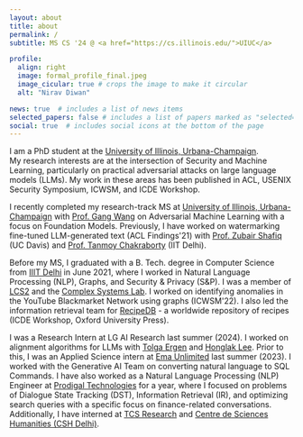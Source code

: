 ```yaml
---
layout: about
title: about
permalink: /
subtitle: MS CS '24 @ <a href="https://cs.illinois.edu/">UIUC</a>

profile:
  align: right
  image: formal_profile_final.jpeg
  image_cicular: true # crops the image to make it circular
  alt: "Nirav Diwan"

news: true  # includes a list of news items
selected_papers: false # includes a list of papers marked as "selected={true}"
social: true  # includes social icons at the bottom of the page
---
```

I am a PhD student at the [University of Illinois, Urbana-Champaign](https://cs.illinois.edu/).  
My research interests are at the intersection of Security and Machine Learning, particularly on practical adversarial attacks on large language models (LLMs). My work in these areas has been published in ACL, USENIX Security Symposium, ICWSM, and ICDE Workshop.

I recently completed my research-track MS at [University of Illinois, Urbana-Champaign](https://cs.illinois.edu/) with [Prof. Gang Wang](https://gangw.cs.illinois.edu/) on Adversarial Machine Learning with a focus on Foundation Models. Previously, I have worked on watermarking fine-tuned LLM-generated text (ACL Findings'21) with [Prof. Zubair Shafiq](https://web.cs.ucdavis.edu/~zubair/) (UC Davis) and [Prof. Tanmoy Chakraborty](https://tanmoychak.com/) (IIT Delhi).

Before my MS, I graduated with a B. Tech. degree in Computer Science from [IIIT Delhi](https://www.iitg.ac.in/) in June 2021, where I worked in Natural Language Processing (NLP), Graphs, and Security & Privacy (S&P). I was a member of [LCS2](https://lcs2.in/) and the [Complex Systems Lab](https://cosylab.iiitd.edu.in/). I worked on identifying anomalies in the YouTube Blackmarket Network using graphs (ICWSM'22). I also led the information retrieval team for [RecipeDB](https://cosylab.iiitd.edu.in/recipedb/) - a worldwide repository of recipes (ICDE Workshop, Oxford University Press).

I was a Research Intern at LG AI Research last summer (2024). I worked on alignment algorithms for LLMs with [Tolga Ergen](https://tolgaergen.github.io/) and [Honglak Lee](https://web.eecs.umich.edu/~honglak/). Prior to this, I was an Applied Science intern at [Ema Unlimited](https://ema.co/) last summer (2023). I worked with the Generative AI Team on converting natural language to SQL Commands. I have also worked as a Natural Language Processing (NLP) Engineer at [Prodigal Technologies](https://www.prodigaltech.com/) for a year, where I focused on problems of Dialogue State Tracking (DST), Information Retrieval (IR), and optimizing search queries with a specific focus on finance-related conversations. Additionally, I have interned at [TCS Research](https://www.tcs.com/what-we-do/research) and [Centre de Sciences Humanities (CSH Delhi)](https://www.csh-delhi.com/).